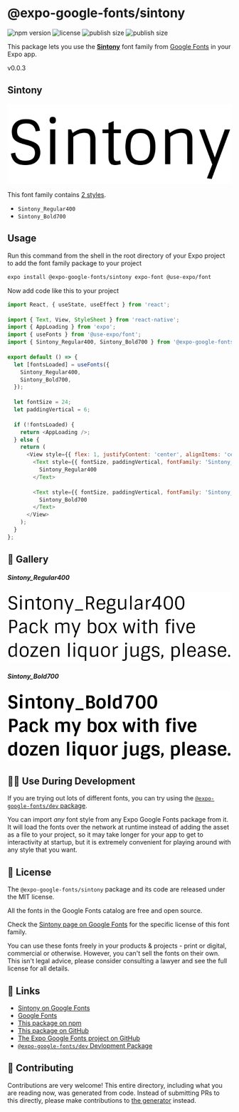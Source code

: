 # @expo-google-fonts/sintony

![npm version](https://flat.badgen.net/npm/v/@expo-google-fonts/sintony)
![license](https://flat.badgen.net/github/license/expo/google-fonts)
![publish size](https://flat.badgen.net/packagephobia/install/@expo-google-fonts/sintony)
![publish size](https://flat.badgen.net/packagephobia/publish/@expo-google-fonts/sintony)

This package lets you use the [**Sintony**](https://fonts.google.com/specimen/Sintony) font family from [Google Fonts](https://fonts.google.com/) in your Expo app.

v0.0.3

## Sintony

![Sintony](./font-family.png)

This font family contains [2 styles](#-gallery).

- `Sintony_Regular400`
- `Sintony_Bold700`

## Usage

Run this command from the shell in the root directory of your Expo project to add the font family package to your project
```sh
expo install @expo-google-fonts/sintony expo-font @use-expo/font
```

Now add code like this to your project
```js
import React, { useState, useEffect } from 'react';

import { Text, View, StyleSheet } from 'react-native';
import { AppLoading } from 'expo';
import { useFonts } from '@use-expo/font';
import { Sintony_Regular400, Sintony_Bold700 } from '@expo-google-fonts/sintony';

export default () => {
  let [fontsLoaded] = useFonts({
    Sintony_Regular400,
    Sintony_Bold700,
  });

  let fontSize = 24;
  let paddingVertical = 6;

  if (!fontsLoaded) {
    return <AppLoading />;
  } else {
    return (
      <View style={{ flex: 1, justifyContent: 'center', alignItems: 'center' }}>
        <Text style={{ fontSize, paddingVertical, fontFamily: 'Sintony_Regular400' }}>
          Sintony_Regular400
        </Text>

        <Text style={{ fontSize, paddingVertical, fontFamily: 'Sintony_Bold700' }}>
          Sintony_Bold700
        </Text>
      </View>
    );
  }
};

```

## 🔡 Gallery

##### Sintony_Regular400
![Sintony_Regular400](./69767c8fec4cb9cf66b8022ffc9f15e99f1b4f6a15c1412ba8974fd55969ffa1.ttf.png)

##### Sintony_Bold700
![Sintony_Bold700](./9c0d2538023d9d221278dc34698930aa90cd23ba0e8b8516986c6c7d88e03a3b.ttf.png)


## 👩‍💻 Use During Development

If you are trying out lots of different fonts, you can try using the [`@expo-google-fonts/dev` package](https://github.com/expo/google-fonts/tree/master/font-packages/dev#readme).

You can import *any* font style from any Expo Google Fonts package from it. It will load the fonts
over the network at runtime instead of adding the asset as a file to your project, so it may take longer
for your app to get to interactivity at startup, but it is extremely convenient
for playing around with any style that you want.

## 📖 License

The `@expo-google-fonts/sintony` package and its code are released under the MIT license.

All the fonts in the Google Fonts catalog are free and open source.

Check the [Sintony page on Google Fonts](https://fonts.google.com/specimen/Sintony) for the specific license of this font family.

You can use these fonts freely in your products & projects - print or digital, commercial or otherwise. However, you can't sell the fonts on their own. This isn't legal advice, please consider consulting a lawyer and see the full license for all details.

## 🔗 Links

- [Sintony on Google Fonts](https://fonts.google.com/specimen/Sintony)
- [Google Fonts](https://fonts.google.com/)
- [This package on npm](https://www.npmjs.com/package/@expo-google-fonts/sintony)
- [This package on GitHub](https://github.com/expo/google-fonts/tree/master/font-packages/sintony)
- [The Expo Google Fonts project on GitHub](https://github.com/expo/google-fonts)
- [`@expo-google-fonts/dev` Devlopment Package](https://github.com/expo/google-fonts/tree/master/font-packages/dev)


## 🤝 Contributing

Contributions are very welcome! This entire directory, including what you are reading now, was generated from code. Instead of submitting PRs to this directly, please make contributions to [the generator](https://github.com/expo/google-fonts/tree/master/packages/generator) instead.
